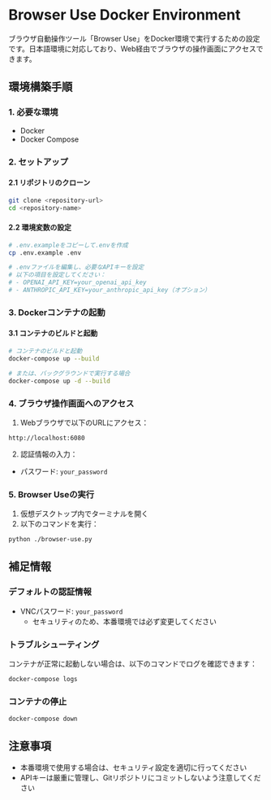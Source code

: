 # Browser Use Docker Environment

ブラウザ自動操作ツール「Browser Use」をDocker環境で実行するための設定です。日本語環境に対応しており、Web経由でブラウザの操作画面にアクセスできます。

## 環境構築手順

### 1. 必要な環境
- Docker
- Docker Compose

### 2. セットアップ

#### 2.1 リポジトリのクローン
```bash
git clone <repository-url>
cd <repository-name>
```

#### 2.2 環境変数の設定
```bash
# .env.exampleをコピーして.envを作成
cp .env.example .env

# .envファイルを編集し、必要なAPIキーを設定
# 以下の項目を設定してください：
# - OPENAI_API_KEY=your_openai_api_key
# - ANTHROPIC_API_KEY=your_anthropic_api_key（オプション）
```

### 3. Dockerコンテナの起動

#### 3.1 コンテナのビルドと起動
```bash
# コンテナのビルドと起動
docker-compose up --build

# または、バックグラウンドで実行する場合
docker-compose up -d --build
```

### 4. ブラウザ操作画面へのアクセス

1. Webブラウザで以下のURLにアクセス：
```
http://localhost:6080
```

2. 認証情報の入力：
- パスワード: `your_password`

### 5. Browser Useの実行

1. 仮想デスクトップ内でターミナルを開く
2. 以下のコマンドを実行：
```bash
python ./browser-use.py
```

## 補足情報

### デフォルトの認証情報
- VNCパスワード: `your_password`
  - セキュリティのため、本番環境では必ず変更してください

### トラブルシューティング

コンテナが正常に起動しない場合は、以下のコマンドでログを確認できます：
```bash
docker-compose logs
```

### コンテナの停止
```bash
docker-compose down
```

## 注意事項

- 本番環境で使用する場合は、セキュリティ設定を適切に行ってください
- APIキーは厳重に管理し、Gitリポジトリにコミットしないよう注意してください